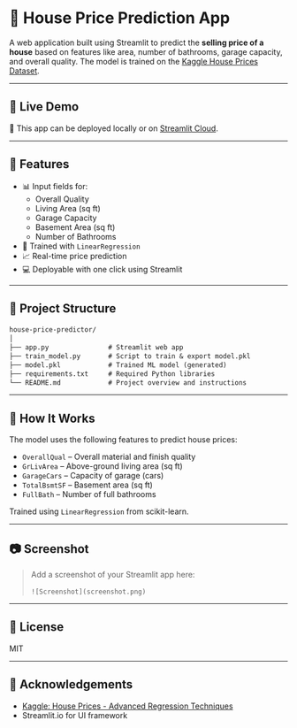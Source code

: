 # 🏡 House Price Prediction App

A web application built using Streamlit to predict the **selling price of a house** based on features like area, number of bathrooms, garage capacity, and overall quality. The model is trained on the [Kaggle House Prices Dataset](https://www.kaggle.com/c/house-prices-advanced-regression-techniques).

---

## 🚀 Live Demo
🧪 This app can be deployed locally or on [Streamlit Cloud](https://share.streamlit.io).

---

## 📌 Features

- 📊 Input fields for:
  - Overall Quality
  - Living Area (sq ft)
  - Garage Capacity
  - Basement Area (sq ft)
  - Number of Bathrooms
- 🤖 Trained with `LinearRegression`
- 📈 Real-time price prediction
- 💻 Deployable with one click using Streamlit

---

## 📁 Project Structure

```
house-price-predictor/
│
├── app.py               # Streamlit web app
├── train_model.py       # Script to train & export model.pkl
├── model.pkl            # Trained ML model (generated)
├── requirements.txt     # Required Python libraries
└── README.md            # Project overview and instructions
```

---

## 🧠 How It Works

The model uses the following features to predict house prices:

- `OverallQual` – Overall material and finish quality
- `GrLivArea` – Above-ground living area (sq ft)
- `GarageCars` – Capacity of garage (cars)
- `TotalBsmtSF` – Basement area (sq ft)
- `FullBath` – Number of full bathrooms

Trained using `LinearRegression` from scikit-learn.

---

## 📷 Screenshot

> Add a screenshot of your Streamlit app here:
> ```
> ![Screenshot](screenshot.png)
> ```

---


## 📜 License

MIT 

---

## 🤝 Acknowledgements

- [Kaggle: House Prices - Advanced Regression Techniques](https://www.kaggle.com/c/house-prices-advanced-regression-techniques)
- Streamlit.io for UI framework
